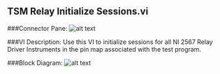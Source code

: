 ## **TSM Relay Initialize Sessions.vi**
###Connector Pane:
![alt text](/images/Instrument%20Control/Relay/TSM%20Relay%20Initialize%20Sessions.vic.png "TSM Relay Initialize Sessions.vi connector pane")

###VI Description:
Use this VI to initialize sessions for all  NI 2567 Relay Driver Instruments in the pin map associated with the test program. 

###Block Diagram:
![alt text](/images/Instrument%20Control/Relay/TSM%20Relay%20Initialize%20Sessions.vid.png "TSM Relay Initialize Sessions.vi block diagram")
